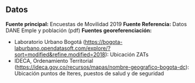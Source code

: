 ## Datos

**Fuente principal:** Encuestas de Movilidad 2019
**Fuente Referencia:** Datos DANE Emple y población (pdf)
**Fuentes georeferenciación:**
- Laboratorio Urbano Bogotá (https://bogota-laburbano.opendatasoft.com/explore/?sort=modified&refine.modified=2018): Ubicación ZATs
- IDECA, Ordenamiento Territorial (https://ideca.gov.co/recursos/mapas/nombre-geografico-bogota-dc): Ubicación puntos de Iteres, puestos de salud y de seguridad